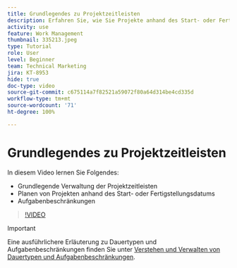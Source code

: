 ```yaml
---
title: Grundlegendes zu Projektzeitleisten
description: Erfahren Sie, wie Sie Projekte anhand des Start- oder Fertigstellungsdatums planen können. Erfahren Sie anschließend, wie sich Dauer, Vorgänger und Aufgabenbeschränkungen auf den Projektplan auswirken.
activity: use
feature: Work Management
thumbnail: 335213.jpeg
type: Tutorial
role: User
level: Beginner
team: Technical Marketing
jira: KT-8953
hide: true
doc-type: video
source-git-commit: c675114a7f82521a59072f80a64d314be4cd335d
workflow-type: tm+mt
source-wordcount: '71'
ht-degree: 100%

---
```


# Grundlegendes zu Projektzeitleisten

In diesem Video lernen Sie Folgendes:

* Grundlegende Verwaltung der Projektzeitleisten
* Planen von Projekten anhand des Start- oder Fertigstellungsdatums
* Aufgabenbeschränkungen

>[!VIDEO](https://video.tv.adobe.com/v/335213/?quality=12&learn=on)

>[!IMPORTANT]
>
>Eine ausführlichere Erläuterung zu Dauertypen und Aufgabenbeschränkungen finden Sie unter [Verstehen und Verwalten von Dauertypen und Aufgabenbeschränkungen](https://experienceleague.adobe.com/docs/workfront-learn/tutorials-workfront/manage-work/intermediate-projects/understand-and-manage-duration-types-and-task-constraints.html?lang=de).
